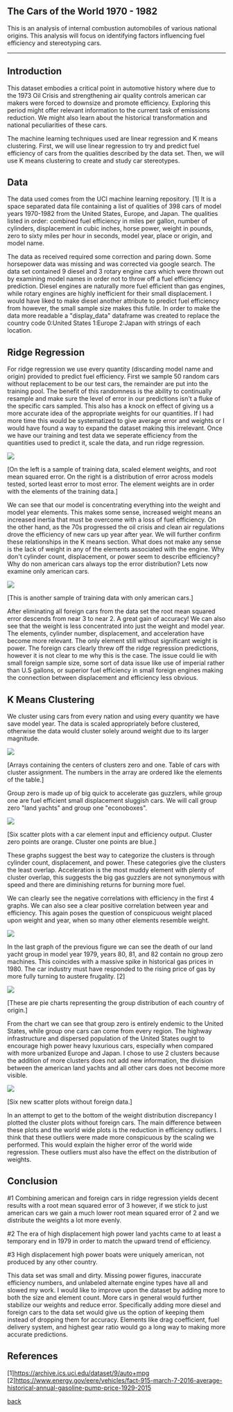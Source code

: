 ## The Cars of the World 1970 - 1982

This is an analysis of internal combustion automobiles of various national origins. This analysis will focus on identifying factors influencing fuel efficiency and stereotyping cars. 

***

## Introduction 

This dataset embodies a critical point in automotive history where due to the 1973 Oil Crisis and strengthening air quality controls american car makers were forced to downsize and promote efficiency. Exploring this period might offer relevant information to the current task of emissions reduction. We might also learn about the historical transformation and national peculiarities of these cars.  

The machine learning techniques used are linear regression and K means clustering. First, we will use linear regression to try and predict fuel efficiency of cars from the qualities described by the data set. Then, we will use K means clustering to create and study car stereotypes.

## Data

The data used comes from the UCI machine learning repository. [1]
It is a space separated data file containing a list of qualities of 398 cars of model years 1970-1982 from the United States, Europe, and Japan. 
The qualities listed in order: combined fuel efficiency in miles per gallon, number of cylinders, displacement in cubic inches, horse power, weight in pounds, zero to sixty miles per hour in seconds, model year, place or origin, and model name. 

The data as received required some correction and paring down. Some horsepower data was missing and was corrected via google search. The data set contained 9 diesel and 3 rotary engine cars which were thrown out by examining model names in order not to throw off a fuel efficiency prediction. Diesel engines are naturally more fuel efficient than gas engines, while rotary engines are highly inefficient for their small displacement. I would have liked to make diesel another attribute to predict fuel efficiency from however, the small sample size makes this futile. In order to make the data more readable a "display_data" dataframe was created to replace the country code 0:United States 1:Europe 2:Japan with strings of each location.

## Ridge Regression

For ridge regression we use every quantity (discarding model name and origin) provided to predict fuel efficiency. First we sample 50 random cars without replacement to be our test cars, the remainder are put into the training pool. The benefit of this randomness is the ability to continually resample and make sure the level of error in our predictions isn't a fluke of the specific cars sampled. This also has a knock on effect of giving us a more accurate idea of the appropriate weights for our quantities. If I had more time this would be systematized to give average error and weights or I would have found a way to expand the dataset making this irrelevant. Once we have our training and test data we seperate efficiency from the quantities used to predict it, scale the data, and run ridge regression.

![](assets/IMG/Capture1.PNG)

[On the left is a sample of training data, scaled element weights, and root mean squared error.
On the right is a distribution of error across models tested, sorted least error to most error.
The element weights are in order with the elements of the training data.]

We can see that our model is concentrating everything into the weight and model year elements. This makes some sense, increased weight means an increased inertia that must be overcome with a loss of fuel efficiency. On the other hand, as the 70s progressed the oil crisis and clean air regulations drove the efficiency of new cars up year after year. We will further confirm these relationships in the K means section. What does not make any sense is the lack of weight in any of the elements associated with the engine. Why don't cylinder count, displacement, or power seem to describe efficiency? Why do non american cars always top the error distribution? Lets now examine only american cars. 

![](assets/IMG/Capture2.PNG)

[This is another sample of training data with only american cars.]

After eliminating all foreign cars from the data set the root mean squared error descends from near 3 to near 2. A great gain of accuracy! We can also see that the weight is less concentrated into just the weight and model year. The elements, cylinder number, displacement, and acceleration have become more relevant. The only element still without significant weight is power. The foreign cars clearly threw off the ridge regression predictions, however it is not clear to me why this is the case. The issue could lie with small foreign sample size, some sort of data issue like use of imperial rather than U.S gallons, or superior fuel efficiency in small foreign engines making the connection between displacement and efficiency less obvious.  

## K Means Clustering

We cluster using cars from every nation and using every quantity we have save model year. The data is scaled appropriately before clustered, otherwise the data would cluster solely around weight due to its larger magnitude.

![](assets/IMG/Capture5.PNG)

[Arrays containing the centers of clusters zero and one. Table of cars with cluster assignment. The numbers in the array are ordered like the elements of the table.]

Group zero is made up of big quick to accelerate gas guzzlers, while group one are fuel efficient small displacement sluggish cars. We will call group zero "land yachts" and group one "econoboxes". 

![](assets/IMG/Capture3.PNG)

[Six scatter plots with a car element input and efficiency output. Cluster zero points are orange. Cluster one points are blue.]

These graphs suggest the best way to categorize the clusters is through cylinder count, displacement, and power. These categories give the clusters the least overlap. Acceleration is the most muddy element with plenty of cluster overlap, this suggests the big gas guzzlers are not synonymous with speed and there are diminishing returns for burning more fuel.

We can clearly see the negative correlations with efficiency in the first 4 graphs. We can also see a clear positive correlation between year and efficiency. This again poses the question of conspicuous weight placed upon weight and year, when so many other elements resemble weight.  

![](assets/IMG/Capture6.png)

In the last graph of the previous figure we can see the death of our land yacht group in model year 1979, years 80, 81, and 82 contain no group zero machines. This coincides with a massive spike in historical gas prices in 1980. The car industry must have responded to the rising price of gas by more fully turning to austere frugality. [2]

![](assets/IMG/Capture4.PNG)

[These are pie charts representing the group distribution of each country of origin.]

From the chart we can see that group zero is entirely endemic to the United States, while group one cars can come from every region. The highway infrastructure and dispersed population of the United States ought to encourage high power heavy luxurious cars, especially when compared with more urbanized Europe and Japan. I chose to use 2 clusters because the addition of more clusters does not add new information, the division between the american land yachts and all other cars does not become more visible.

![](assets/IMG/Capture7.PNG)

[Six new scatter plots without foreign data.]

In an attempt to get to the bottom of the weight distribution discrepancy I plotted the cluster plots without foreign cars. The main difference between these plots and the world wide plots is the reduction in efficiency outliers. I think that these outliers were made more conspicuous by the scaling we performed. This would explain the higher error of the world wide regression. These outliers must also have the effect on the distribution of weights.  

## Conclusion

#1 Combining american and foreign cars in ridge regression yields decent results with a root mean squared error of 3 however, if we stick to just american cars we gain a much lower root mean squared error of 2 and we distribute the weights a lot more evenly.

#2 The era of high displacement high power land yachts came to at least a temporary end in 1979 in order to match the upward trend of efficiency.

#3 High displacement high power boats were uniquely american, not produced by any other country.

This data set was small and dirty. Missing power figures, inaccurate efficiency numbers, and unlabeled alternate engine types have all and slowed my work. I would like to improve upon the dataset by adding more to both the size and element count. More cars in general would further stabilize our weights and reduce error. Specifically adding more diesel and foreign cars to the data set would give us the option of keeping them instead of dropping them for accuracy. Elements like drag coefficient, fuel delivery system, and highest gear ratio would go a long way to making more accurate predictions.  

## References
[1]https://archive.ics.uci.edu/dataset/9/auto+mpg
[2]https://www.energy.gov/eere/vehicles/fact-915-march-7-2016-average-historical-annual-gasoline-pump-price-1929-2015

[back](./)
